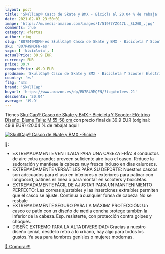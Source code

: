 ```yaml
---
layout: post
title: 'SkullCap® Casco de Skate y BMX - Bicicle al 20.04 % de rebaja'
date: 2021-02-03 23:50:01
image: 'https://m.media-amazon.com/images/I/519S7YZC47L._SL200_.jpg'
comments: true
category: ofertas
author: ring
slug: 'B07R49MQFN-es SkullCap® Casco de Skate y BMX - Bicicleta Y Scooter...'
sku: 'B07R49MQFN-es'
tags: [ 'bicicleta', ]
actualPrice: 39.9 EUR
currency: EUR
price: 39.9
comparePrice: 49.9 EUR
prodname: 'SkullCap® Casco de Skate y BMX - Bicicleta Y Scooter Eléctrico  Diseño: Blume  Talla: M  55-58 cm '
country: 'es'
flag: '🇪🇸'
brand: 'SkullCap'
buyurl: 'https://www.amazon.es/dp/B07R49MQFN/?tag=tolees-21'
descuento: '20.04'
average: '39.9'
---
```


Tienes [SkullCap® Casco de Skate y BMX - Bicicleta Y Scooter Eléctrico  Diseño: Blume  Talla: M  55-58 cm ](https://www.amazon.es/dp/B07R49MQFN/?tag=tolees-21) con precio final de  39.9 EUR (original: 49.9 EUR) (20.04 %  de rebaja) aqui!

[![SkullCap® Casco de Skate y BMX - Bicicle](https://m.media-amazon.com/images/I/519S7YZC47L._SL200_.jpg)](https://www.amazon.es/dp/B07R49MQFN/?tag=tolees-21)

🔎:

- EXTREMADAMENTE VENTILADA PARA UNA CABEZA FRÍA: 8 conductos de aire extra grandes proveen suficiente aire bajo el casco. Reduce la sudoración y mantiene la cabeza muy fresca incluso en días calurosos.
- EXTREMADAMENTE VERSÁTILES PARA SU DEPORTE: Nuestros cascos son adecuados para el uso en interiores y exteriores para patinar con longboard, patines en línea o para montar en scooters y bicicletas.
- EXTREMADAMENTE FÁCIL DE AJUSTAR PARA UN MANTENIMIENTO PERFECTO: Las correas ajustables y las inserciones extraíbles permiten que el casco se ajuste. Continua a cualquier forma de cabeza. No se resbale
- EXTREMADAMENTE SEGURO PARA LA MÁXIMA PROTECCIÓN: Un casco de patín con un diseño de media concha protege también la inferior de la cabeza. Esp. resistente, con protección contra golpes y choques.
- DISEÑO EXTREMO PARA LA ALTA DIVERSIDAD: Gracias a nuestro diseño genial, desde lo retro a lo urbano, hay algo para todos los gustos. Ya sea para hombres geniales o mujeres modernas.

[🛒 Comprar!!!](https://www.amazon.es/dp/B07R49MQFN/?tag=tolees-21)
